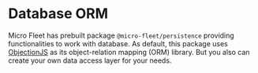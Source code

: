# Database ORM

Micro Fleet has prebuilt package `@micro-fleet/persistence` providing functionalities to work with database. As default, this package uses [ObjectionJS](https://vincit.github.io/objection.js/) as its object-relation mapping (ORM) library. But you also can create your own data access layer for your needs.

